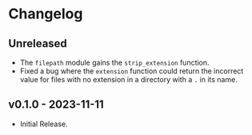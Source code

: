 # Changelog

## Unreleased

- The `filepath` module gains the `strip_extension` function.
- Fixed a bug where the `extension` function could return the incorrect value
  for files with no extension in a directory with a `.` in its name.

## v0.1.0 - 2023-11-11

- Initial Release.
